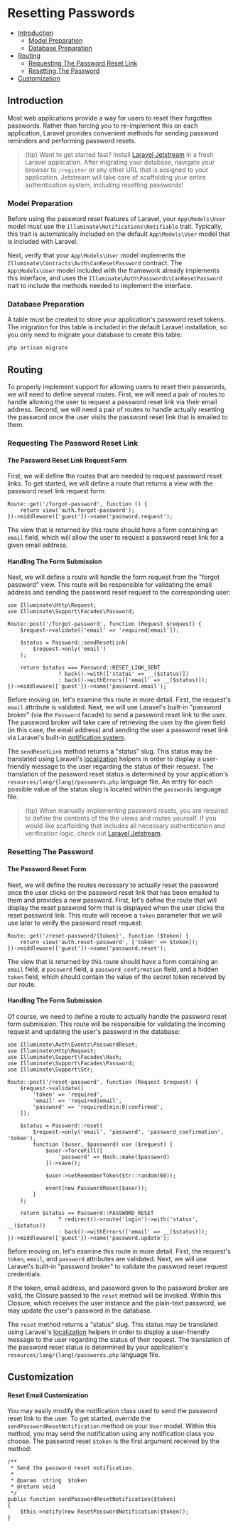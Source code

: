# Resetting Passwords

- [Introduction](#introduction)
    - [Model Preparation](#model-preparation)
    - [Database Preparation](#database-preparation)
- [Routing](#routing)
    - [Requesting The Password Reset Link](#requesting-the-password-reset-link)
    - [Resetting The Password](#resetting-the-password)
- [Customization](#password-customization)

<a name="introduction"></a>
## Introduction

Most web applications provide a way for users to reset their forgotten passwords. Rather than forcing you to re-implement this on each application, Laravel provides convenient methods for sending password reminders and performing password resets.

> {tip} Want to get started fast? Install [Laravel Jetstream](https://jetstream.laravel.com) in a fresh Laravel application. After migrating your database, navigate your browser to `/register` or any other URL that is assigned to your application. Jetstream will take care of scaffolding your entire authentication system, including resetting passwords!

<a name="model-preparation"></a>
### Model Preparation

Before using the password reset features of Laravel, your `App\Models\User` model must use the `Illuminate\Notifications\Notifiable` trait. Typically, this trait is automatically included on the default `App\Models\User` model that is included with Laravel.

Next, verify that your `App\Models\User` model implements the `Illuminate\Contracts\Auth\CanResetPassword` contract. The `App\Models\User` model included with the framework already implements this interface, and uses the `Illuminate\Auth\Passwords\CanResetPassword` trait to include the methods needed to implement the interface.

<a name="database-preparation"></a>
### Database Preparation

A table must be created to store your application's password reset tokens. The migration for this table is included in the default Laravel installation, so you only need to migrate your database to create this table:

    php artisan migrate

<a name="routing"></a>
## Routing

To properly implement support for allowing users to reset their passwords, we will need to define several routes. First, we will need a pair of routes to handle allowing the user to request a password reset link via their email address. Second, we will need a pair of routes to handle actually resetting the password once the user visits the password reset link that is emailed to them.

<a name="requesting-the-password-reset-link"></a>
### Requesting The Password Reset Link

#### The Password Reset Link Request Form

First, we will define the routes that are needed to request password reset links. To get started, we will define a route that returns a view with the password reset link request form:

    Route::get('/forgot-password', function () {
        return view('auth.forgot-password');
    })->middleware(['guest'])->name('password.request');

The view that is returned by this route should have a form containing an `email` field, which will allow the user to request a password reset link for a given email address.

#### Handling The Form Submission

Next, we will define a route will handle the form request from the "forgot password" view. This route will be responsible for validating the email address and sending the password reset request to the corresponding user:

    use Illuminate\Http\Request;
    use Illuminate\Support\Facades\Password;

    Route::post('/forgot-password', function (Request $request) {
        $request->validate(['email' => 'required|email']);

        $status = Password::sendResetLink(
            $request->only('email')
        );

        return $status === Password::RESET_LINK_SENT
                    ? back()->with(['status' => __($status)])
                    : back()->withErrors(['email' => __($status)]);
    })->middleware(['guest'])->name('password.email');

Before moving on, let's examine this route in more detail. First, the request's `email` attribute is validated. Next, we will use Laravel's built-in "password broker" (via the `Password` facade) to send a password reset link to the user. The password broker will take care of retrieving the user by the given field (in this case, the email address) and sending the user a password reset link via Laravel's built-in [notification system](/docs/{{version}}/notifications).

The `sendResetLink` method returns a "status" slug. This status may be translated using Laravel's [localization](/docs/{{version}}/localization) helpers in order to display a user-friendly message to the user regarding the status of their request. The translation of the password reset status is determined by your application's `resources/lang/{lang}/passwords.php` language file. An entry for each possible value of the status slug is located within the `passwords` language file.

> {tip} When manually implementing password resets, you are required to define the contents of the the views and routes yourself. If you would like scaffolding that includes all necessary authentication and verification logic, check out [Laravel Jetstream](https://jetstream.laravel.com).

<a name="resetting-the-password"></a>
### Resetting The Password

#### The Password Reset Form

Next, we will define the routes necessary to actually reset the password once the user clicks on the password reset link that has been emailed to them and provides a new password. First, let's define the route that will display the reset password form that is displayed when the user clicks the reset password link. This route will receive a `token` parameter that we will use later to verify the password reset request:

    Route::get('/reset-password/{token}', function ($token) {
        return view('auth.reset-password', ['token' => $token]);
    })->middleware(['guest'])->name('password.reset');

The view that is returned by this route should have a form containing an `email` field, a `password` field, a `password_confirmation` field, and a hidden `token` field, which should contain the value of the secret token received by our route.

#### Handling The Form Submission

Of course, we need to define a route to actually handle the password reset form submission. This route will be responsible for validating the incoming request and updating the user's password in the database:

    use Illuminate\Auth\Events\PasswordReset;
    use Illuminate\Http\Request;
    use Illuminate\Support\Facades\Hash;
    use Illuminate\Support\Facades\Password;
    use Illuminate\Support\Str;

    Route::post('/reset-password', function (Request $request) {
        $request->validate([
            'token' => 'required',
            'email' => 'required|email',
            'password' => 'required|min:8|confirmed',
        ]);

        $status = Password::reset(
            $request->only('email', 'password', 'password_confirmation', 'token'),
            function ($user, $password) use ($request) {
                $user->forceFill([
                    'password' => Hash::make($password)
                ])->save();

                $user->setRememberToken(Str::random(60));

                event(new PasswordReset($user));
            }
        );

        return $status == Password::PASSWORD_RESET
                    ? redirect()->route('login')->with('status', __($status))
                    : back()->withErrors(['email' => __($status)]);
    })->middleware(['guest'])->name('password.update');

Before moving on, let's examine this route in more detail. First, the request's `token`, `email`, and `password` attributes are validated. Next, we will use Laravel's built-in "password broker" to validate the password reset request credentials.

If the token, email address, and password given to the password broker are valid, the Closure passed to the `reset` method will be invoked. Within this Closure, which receives the user instance and the plain-text password, we may update the user's password in the database.

The `reset` method returns a "status" slug. This status may be translated using Laravel's [localization](/docs/{{version}}/localization) helpers in order to display a user-friendly message to the user regarding the status of their request. The translation of the password reset status is determined by your application's `resources/lang/{lang}/passwords.php` language file.

<a name="password-customization"></a>
## Customization

#### Reset Email Customization

You may easily modify the notification class used to send the password reset link to the user. To get started, override the `sendPasswordResetNotification` method on your `User` model. Within this method, you may send the notification using any notification class you choose. The password reset `$token` is the first argument received by the method:

    /**
     * Send the password reset notification.
     *
     * @param  string  $token
     * @return void
     */
    public function sendPasswordResetNotification($token)
    {
        $this->notify(new ResetPasswordNotification($token));
    }
